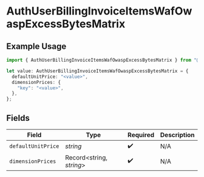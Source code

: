 # AuthUserBillingInvoiceItemsWafOwaspExcessBytesMatrix

## Example Usage

```typescript
import { AuthUserBillingInvoiceItemsWafOwaspExcessBytesMatrix } from "@vercel/sdk/models/components";

let value: AuthUserBillingInvoiceItemsWafOwaspExcessBytesMatrix = {
  defaultUnitPrice: "<value>",
  dimensionPrices: {
    "key": "<value>",
  },
};
```

## Fields

| Field                    | Type                     | Required                 | Description              |
| ------------------------ | ------------------------ | ------------------------ | ------------------------ |
| `defaultUnitPrice`       | *string*                 | :heavy_check_mark:       | N/A                      |
| `dimensionPrices`        | Record<string, *string*> | :heavy_check_mark:       | N/A                      |